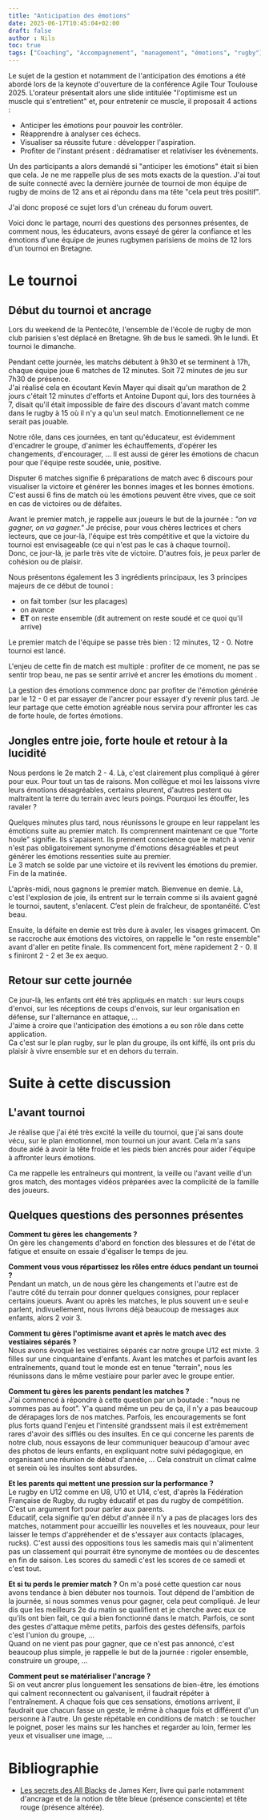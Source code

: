 ```yaml
---
title: "Anticipation des émotions"
date: 2025-06-17T10:45:04+02:00
draft: false
author : Nils
toc: true
tags: ["Coaching", "Accompagnement", "management", "émotions", "rugby"]
---
```



Le sujet de la gestion et notamment de l'anticipation des émotions a été abordé lors de la keynote d'ouverture de la conférence Agile Tour Toulouse 2025. L'orateur présentait alors une slide intitulée "l'optimisme est un muscle qui s'entretient" et, pour entretenir ce muscle, il proposait 4 actions :  
- Anticiper les émotions pour pouvoir les contrôler.
- Réapprendre à analyser ces échecs.
- Visualiser sa réussite future : développer l'aspiration.
- Profiter de l'instant présent : dédramatiser et relativiser les évènements.

Un des participants a alors demandé si "anticiper les émotions" était si bien que cela. Je ne me rappelle plus de ses mots exacts de la question. J'ai tout de suite connecté avec la dernière journée de tournoi de mon équipe de rugby de moins de 12 ans et ai répondu dans ma tête "cela peut très positif". 

J'ai donc proposé ce sujet lors d'un créneau du forum ouvert.

Voici donc le partage, nourri des questions des personnes présentes, de comment nous, les éducateurs, avons essayé de gérer la confiance et les émotions d'une équipe de jeunes rugbymen parisiens de moins de 12 lors d'un tournoi en Bretagne.


# Le tournoi
## Début du tournoi et ancrage

Lors du weekend de la Pentecôte, l'ensemble de l'école de rugby de mon club parisien s'est déplacé en Bretagne. 9h de bus le samedi. 9h le lundi. Et tournoi le dimanche.

Pendant cette journée, les matchs débutent à 9h30 et se terminent à 17h, chaque équipe joue 6 matches de 12 minutes. Soit 72 minutes de jeu sur 7h30 de présence.  
J'ai réalisé cela en écoutant Kevin Mayer qui disait qu'un marathon de 2 jours c'était 12 minutes d'efforts et Antoine Dupont qui, lors des tournées à 7, disait qu'il était impossible de faire des discours d'avant match comme dans le rugby à 15 où il n'y a qu'un seul match. Emotionnellement ce ne serait pas jouable.

Notre rôle, dans ces journées, en tant qu'éducateur, est évidemment d'encadrer le groupe, d'animer les échauffements, d'opérer les changements, d'encourager, ... Il est aussi de gérer les émotions de chacun pour que l'équipe reste soudée, unie, positive.

Disputer 6 matches signifie 6 préparations de match avec 6 discours pour visualiser la victoire et générer les bonnes images et les bonnes émotions. C'est aussi 6 fins de match où les émotions peuvent être vives, que ce soit en cas de victoires ou de défaites.

Avant le premier match, je rappelle aux joueurs le but de la journée : *"on va gagner, on va gagner."* Je précise, pour vous chères lectrices et chers lecteurs, que ce jour-là, l'équipe est très compétitive et que la victoire du tournoi est envisageable (ce qui n'est pas le cas à chaque tournoi).  
Donc, ce jour-là, je parle très vite de victoire. D'autres fois, je peux parler de cohésion ou de plaisir.

Nous présentons également les 3 ingrédients principaux, les 3 principes majeurs de ce début de tounoi :  
- on fait tomber (sur les placages)
- on avance
- **ET** on reste ensemble (dit autrement on reste soudé et ce quoi qu'il arrive)

Le premier match de l'équipe se passe très bien : 12 minutes, 12 - 0. Notre tournoi est lancé.

L'enjeu de cette fin de match est multiple : profiter de ce moment, ne pas se sentir trop beau, ne pas se sentir arrivé et ancrer les émotions du moment .

La gestion des émotions commence donc par profiter de l'émotion générée par le 12 - 0 et par essayer de l'ancrer pour essayer d'y revenir plus tard. Je leur partage que cette émotion agréable nous servira pour affronter les cas de forte houle, de fortes émotions.

## Jongles entre joie, forte houle et retour à la lucidité

Nous perdons le 2e match 2 - 4. Là, c'est clairement plus compliqué à gérer pour eux. Pour tout un tas de raisons. Mon collègue et moi les laissons vivre leurs émotions désagréables, certains pleurent, d'autres pestent ou maltraitent la terre du terrain avec leurs poings. Pourquoi les étouffer, les ravaler ?

Quelques minutes plus tard, nous réunissons le groupe en leur rappelant les émotions suite au premier match.  Ils comprennent maintenant ce que "forte houle" signifie. Ils s'apaisent. Ils prennent conscience que le match à venir n'est pas obligatoirement synonyme d'émotions désagréables et peut générer les émotions ressenties suite au premier.  
Le 3 match se solde par une victoire et ils revivent les émotions du premier. Fin de la matinée.

L'après-midi, nous gagnons le premier match. Bienvenue en demie. Là, c'est l'explosion de joie, ils entrent sur le terrain comme si ils avaient gagné le tournoi, sautent, s'enlacent. C’est plein de fraîcheur, de spontanéité. C’est beau.

Ensuite, la défaite en demie est très dure à avaler, les visages grimacent. On se raccroche aux émotions des victoires, on rappelle le "on reste ensemble" avant d'aller en petite finale. Ils commencent fort, mène rapidement 2 - 0. Il s finiront 2 - 2 et 3e ex aequo.

## Retour sur cette journée
Ce jour-là, les enfants ont été très appliqués en match : sur leurs coups d'envoi, sur les réceptions de coups d'envois, sur leur organisation en défense, sur l'alternance en attaque, ...  
J'aime à croire que l'anticipation des émotions a eu son rôle dans cette application.  
Ca c'est sur le plan rugby, sur le plan du groupe, ils ont kiffé, ils ont pris du plaisir à vivre ensemble sur et en dehors du terrain.

# Suite à cette discussion
## L'avant tournoi
Je réalise que j'ai été très excité la veille du tournoi, que j'ai sans doute vécu, sur le plan émotionnel, mon tournoi un jour avant. Cela m'a sans doute aidé à avoir la tête froide et les pieds bien ancrés pour aider l'équipe à affronter leurs émotions.

Ca me rappelle les entraîneurs qui montrent, la veille ou l'avant veille d'un gros match, des montages vidéos préparées avec la complicité de la famille des joueurs.

## Quelques questions des personnes présentes

**Comment tu gères les changements ?**  
On gère les changements d'abord en fonction des blessures et de l'état de fatigue et ensuite on essaie d'égaliser le temps de jeu.  

**Comment vous vous répartissez les rôles entre éducs pendant un tournoi ?**  
Pendant un match, un de nous gère les changements et l'autre est de l'autre côté du terrain pour donner quelques consignes, pour replacer certains joueurs.
Avant ou après les matches, le plus souvent un·e seul·e parlent, indivuellement, nous livrons déjà beaucoup de messages aux enfants, alors 2 voir 3. 

**Comment tu gères l'optimisme avant et après le match avec des vestiaires séparés ?**  
Nous avons évoqué les vestiaires séparés car notre groupe U12 est mixte. 3 filles sur une cinquantaine d'enfants.
Avant les matches et parfois avant les entraînements, quand tout le monde est en tenue "terrain", nous les réunissons dans le même vestiaire pour parler avec le groupe entier.

**Comment tu gères les parents pendant les matches ?**  
J'ai commencé à répondre à cette question par un boutade : "nous ne sommes pas au foot". Y'a quand même un peu de ça, il n'y a pas beaucoup de dérapages lors de nos matches. Parfois, les encouragements se font plus forts quand l'enjeu et l'intensité grandssent mais il est extrêmement rares d'avoir des sifflés ou des insultes.
En ce qui concerne les parents de notre club, nous essayons de leur communiquer beaucoup d'amour avec des photos de leurs enfants, en expliquant notre suivi pédagogique, en organisant une réunion de début d'année, ... Cela construit un climat calme et serein où les insultes sont absurdes.

**Et les parents qui mettent une pression sur la performance ?**  
Le rugby en U12 comme en U8, U10 et U14, c'est, d'après la Fédération Française de Rugby, du rugby éducatif et pas du rugby de compétition.  
C'est un argument fort pour parler aux parents.  
Educatif, cela signifie qu'en début d'année il n'y a pas de placages lors des matches, notamment pour accueillir les nouvelles et les nouveaux, pour leur laisser le temps d'appréhender et de s'essayer aux contacts (placages, rucks). C'est aussi des oppositions tous les samedis mais qui n'alimentent pas un classement qui pourrait être synonyme de montées ou de descentes en fin de saison. Les scores du samedi c'est les scores de ce samedi et c'est tout. 

**Et si tu perds le premier match ?** 
On m'a posé cette question car nous avons tendance à bien débuter nos tournois. Tout dépend de l'ambition de la journée, si nous sommes venus pour gagner, cela peut compliqué. Je leur dis que les meilleurs 2e du matin se qualifient et je cherche avec eux ce qu'ils ont bien fait, ce qui a bien fonctionné dans le match. Parfois, ce sont des gestes d'attaque même petits, parfois des gestes défensifs, parfois c'est l'union du groupe, ...  
Quand on ne vient pas pour gagner, que ce n'est pas annoncé, c'est beaucoup plus simple, je rappelle le but de la journée : rigoler ensemble, construire un groupe, ...

**Comment peut se matérialiser l'ancrage ?**  
Si on veut ancrer plus longuement les sensations de bien-être, les émotions qui calment reconnectent ou galvanisent, il faudrait répéter à l'entraînement. A chaque fois que ces sensations, émotions arrivent, il faudrait que chacun fasse un geste, le même à chaque fois et différent d'un personne à l'autre. Un geste répétable en conditions de match : se toucher le poignet, poser les mains sur les hanches et regarder au loin, fermer les yeux et visualiser une image, ...

# Bibliographie
- [Les secrets des All Blacks](https://thierrysouccar.com/products/les-secrets-des-all-blacks-james-kerr) de James Kerr, livre qui parle notamment d'ancrage et de la notion de tête bleue (présence consciente) et tête rouge (présence altérée).
